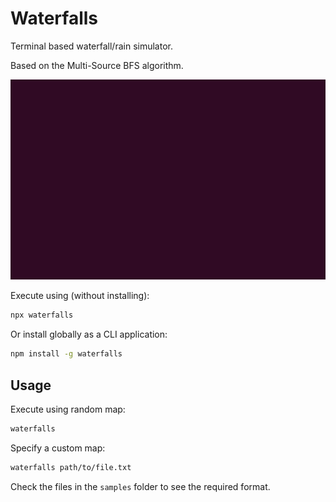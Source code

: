 # Waterfalls

Terminal based waterfall/rain simulator.

Based on the Multi-Source BFS algorithm.

![](demo.gif)

Execute using (without installing):

```bash
npx waterfalls
```

Or install globally as a CLI application:

```bash
npm install -g waterfalls
```
## Usage

Execute using random map:

```bash
waterfalls
```

Specify a custom map:

```bash
waterfalls path/to/file.txt
```

Check the files in the `samples` folder to see the required format.
